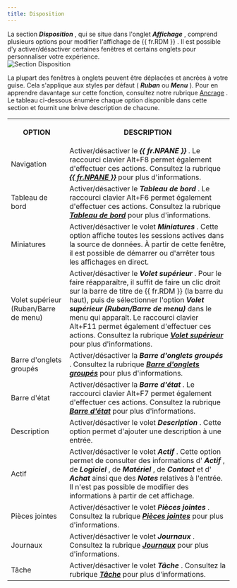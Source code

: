 ```yaml
---
title: Disposition
---
```

La section ***Disposition*** , qui se situe dans l'onglet ***Affichage*** , comprend plusieurs options pour modifier l'affichage de {{ fr.RDM }} . Il est possible d'y activer/désactiver certaines fenêtres et certains onglets pour personnaliser votre expérience.  
![Section Disposition](https://webdevolutions.azureedge.net/docs/fr/rdm/windows/RDMWin2027.png) 

La plupart des fenêtres à onglets peuvent être déplacées et ancrées à votre guise. Cela s'applique aux styles par défaut ( ***Ruban*** ou ***Menu*** ). Pour en apprendre davantage sur cette fonction, consultez notre rubrique [Ancrage](/fr/rdm/windows/user-interface/customization/docking/) . Le tableau ci-dessous énumère chaque option disponible dans cette section et fournit une brève description de chacune. 

<table>
	<tr>
		<th>

OPTION 
		</th>
		<th>
DESCRIPTION 
		</th>
	</tr>
	<tr>
		<td>
Navigation 
		</td>
		<td>
Activer/désactiver le ***{{ fr.NPANE }}*** . Le raccourci clavier Alt+F8 permet également d'effectuer ces actions. Consultez la rubrique [***{{ fr.NPANE }}***](/fr/rdm/windows/user-interface/navigation-pane/) pour plus d'informations. 
		</td>
	</tr>
	<tr>
		<td>
Tableau de bord 
		</td>
		<td>
Activer/désactiver le ***Tableau de bord*** . Le raccourci clavier Alt+F6 permet également d'effectuer ces actions. Consultez la rubrique [***Tableau de bord***](/fr/rdm/windows/user-interface/content-area/dashboards/) pour plus d'informations. 
		</td>
	</tr>
	<tr>
		<td>
Miniatures 
		</td>
		<td>
Activer/désactiver le volet ***Miniatures*** . Cette option affiche toutes les sessions actives dans la source de données. À partir de cette fenêtre, il est possible de démarrer ou d'arrêter tous les affichages en direct. 
		</td>
	</tr>
	<tr>
		<td>
Volet supérieur (Ruban/Barre de menu) 
		</td>
		<td>
Activer/désactiver le ***Volet supérieur*** . Pour le faire réapparaître, il suffit de faire un clic droit sur la barre de titre de {{ fr.RDM }} (la barre du haut), puis de sélectionner l'option ***Volet supérieur (Ruban/Barre de menu)*** dans le menu qui apparaît. Le raccourci clavier Alt+F11 permet également d'effectuer ces actions. Consultez la rubrique [***Volet supérieur***](/fr/rdm/windows/user-interface/top-pane/) pour plus d'informations. 
		</td>
	</tr>
	<tr>
		<td>
Barre d'onglets groupés 
		</td>
		<td>
Activer/désactiver la ***Barre d'onglets groupés*** . Consultez la rubrique [***Barre d'onglets groupés***](/fr/rdm/windows/commands/view/layout/grouped-tab-bar/) pour plus d'informations. 
		</td>
	</tr>
	<tr>
		<td>
Barre d'état 
		</td>
		<td>
Activer/désactiver la ***Barre d'état*** . Le raccourci clavier Alt+F7 permet également d'effectuer ces actions. Consultez la rubrique [***Barre d'état***](/fr/rdm/windows/user-interface/status-bar/) pour plus d'informations. 
		</td>
	</tr>
	<tr>
		<td>
Description 
		</td>
		<td>
Activer/désactiver le volet ***Description*** . Cette option permet d'ajouter une description à une entrée. 
		</td>
	</tr>
	<tr>
		<td>
Actif 
		</td>
		<td>
Activer/désactiver le volet ***Actif*** . Cette option permet de consulter des informations d' ***Actif*** , de ***Logiciel*** , de ***Matériel*** , de ***Contact*** et d' ***Achat*** ainsi que des ***Notes*** relatives à l'entrée. Il n'est pas possible de modifier des informations à partir de cet affichage. 
		</td>
	</tr>
	<tr>
		<td>
Pièces jointes 
		</td>
		<td>
Activer/désactiver le volet ***Pièces jointes*** . Consultez la rubrique [***Pièces jointes***](/fr/rdm/windows/commands/view/layout/attachments/) pour plus d'informations. 
		</td>
	</tr>
	<tr>
		<td>
Journaux 
		</td>
		<td>
Activer/désactiver le volet ***Journaux*** . Consultez la rubrique [***Journaux***](/fr/rdm/windows/commands/view/layout/logs/) pour plus d'informations. 
		</td>
	</tr>
	<tr>
		<td>
Tâche 
		</td>
		<td>
Activer/désactiver le volet ***Tâche*** . Consultez la rubrique [***Tâche***](/fr/rdm/windows/commands/view/layout/task/) pour plus d'informations. 
		</td>
	</tr>
</table>



